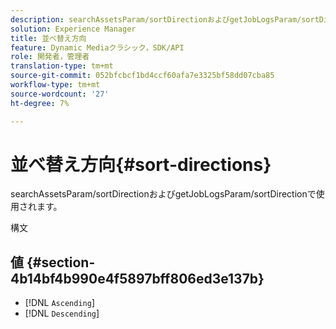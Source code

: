 ```yaml
---
description: searchAssetsParam/sortDirectionおよびgetJobLogsParam/sortDirectionで使用されます。
solution: Experience Manager
title: 並べ替え方向
feature: Dynamic Mediaクラシック，SDK/API
role: 開発者，管理者
translation-type: tm+mt
source-git-commit: 052bfcbcf1bd4ccf60afa7e3325bf58dd07cba85
workflow-type: tm+mt
source-wordcount: '27'
ht-degree: 7%

---
```



# 並べ替え方向{#sort-directions}

searchAssetsParam/sortDirectionおよびgetJobLogsParam/sortDirectionで使用されます。

構文

## 値 {#section-4b14bf4b990e4f5897bff806ed3e137b}

* [!DNL `Ascending`]
* [!DNL `Descending`]

